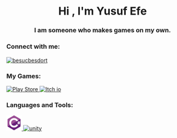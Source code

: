 <h1 align="center">Hi , I'm Yusuf Efe</h1>
<h3 align="center">I am someone who makes games on my own.</h3>

<h3 align="left">Connect with me:</h3>
<p align="left">
<a href="https://instagram.com/besucbesdort" target="blank"><img align="center" src="https://raw.githubusercontent.com/rahuldkjain/github-profile-readme-generator/master/src/images/icons/Social/instagram.svg" alt="besucbesdort" height="30" width="40" /></a>
</p>

<h3 align="left">My Games:</h3>
<p align="left">
   <a href="https://play.google.com/store/apps/dev?id=5115297245000304725" target="blank" align="center"> <img src="https://www.freepnglogos.com/uploads/google-play-png-logo/google-play-store-app-logo-gets-a-slight-redesign-png-19.png" alt="Play Store" width="40" height="40"/> </a> 
   <a href="https://besucbesdort.itch.io" target="blank" align="center"> <img src="https://encrypted-tbn0.gstatic.com/images?q=tbn:ANd9GcTsj8KhNZ6sP0rUnUWtz11v-pm8iJG0hIfOPSDnHfhZjPZxK2AbRG-bFpEGXKpPimammSI&usqp=CAU" alt="Itch io" width="40" height="40"/> </a> 
  </p>



  
<h3 align="left">Languages and Tools:</h3>
<p align="left"> <a href="https://www.w3schools.com/cs/" target="_blank" rel="noreferrer"> <img src="https://raw.githubusercontent.com/devicons/devicon/master/icons/csharp/csharp-original.svg" alt="csharp" width="40" height="40"/> </a> <a href="https://unity.com/" target="_blank" rel="noreferrer"> <img src="https://www.vectorlogo.zone/logos/unity3d/unity3d-icon.svg" alt="unity" width="40" height="40"/> </a></p>

